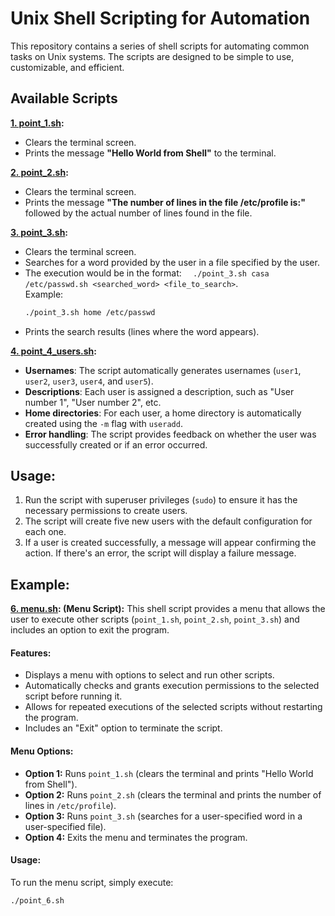 # Unix Shell Scripting for Automation

This repository contains a series of shell scripts for automating common tasks on Unix systems. The scripts are designed to be simple to use, customizable, and efficient.

## Available Scripts

**[1. point_1.sh](./point_1.sh):** 
- Clears the terminal screen.
- Prints the message **"Hello World from Shell"** to the terminal.

**[2. point_2.sh](./point_2.sh):** 
- Clears the terminal screen.
- Prints the message **"The number of lines in the file /etc/profile is:"** followed by the actual number of lines found in the file.

**[3. point_3.sh](./point_3.sh):** 
- Clears the terminal screen.
- Searches for a word provided by the user in a file specified by the user.
- The execution would be in the format: `  ./point_3.sh casa /etc/passwd.sh <searched_word> <file_to_search>`.  
  Example:  
  ```bash
  ./point_3.sh home /etc/passwd
  ```
- Prints the search results (lines where the word appears).

**[4. point_4_users.sh](./point_4_users.sh):** 
- **Usernames**: The script automatically generates usernames (`user1`, `user2`, `user3`, `user4`, and `user5`).
- **Descriptions**: Each user is assigned a description, such as "User number 1", "User number 2", etc.
- **Home directories**: For each user, a home directory is automatically created using the `-m` flag with `useradd`.
- **Error handling**: The script provides feedback on whether the user was successfully created or if an error occurred.

## Usage:

1. Run the script with superuser privileges (`sudo`) to ensure it has the necessary permissions to create users.
2. The script will create five new users with the default configuration for each one.
3. If a user is created successfully, a message will appear confirming the action. If there's an error, the script will display a failure message.

## Example:


 
**[6. menu.sh](./menu.sh): (Menu Script):**
This shell script provides a menu that allows the user to execute other scripts (`point_1.sh`, `point_2.sh`, `point_3.sh`) and includes an option to exit the program.

#### Features:
- Displays a menu with options to select and run other scripts.
- Automatically checks and grants execution permissions to the selected script before running it.
- Allows for repeated executions of the selected scripts without restarting the program.
- Includes an "Exit" option to terminate the script.

#### Menu Options:
- **Option 1:** Runs `point_1.sh` (clears the terminal and prints "Hello World from Shell").
- **Option 2:** Runs `point_2.sh` (clears the terminal and prints the number of lines in `/etc/profile`).
- **Option 3:** Runs `point_3.sh` (searches for a user-specified word in a user-specified file).
- **Option 4:** Exits the menu and terminates the program.

#### Usage:
To run the menu script, simply execute:

```bash
./point_6.sh
